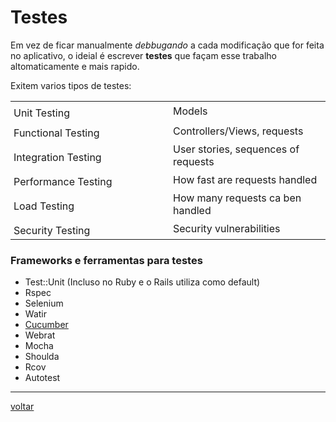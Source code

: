 # Testes

Em vez de ficar manualmente *debbugando* a cada modificação que for feita no aplicativo, o ideial é escrever **testes** que façam esse trabalho altomaticamente e mais rapido.

Exitem varios tipos de testes:

<table class="table table-bordered ">
	<tbody>
	  <tr>
	    <td style="width: 30%; padding-top: 8px; text-align: left; padding-left: 5px;">Unit Testing</td>
	    <td style="width: 50%;">Models</td>
	  </tr>
	  <tr>
	    <td style="width: 50%; padding-top: 8px; text-align: left; padding-left: 5px;">Functional Testing</td>
	    <td style="width: 50%;">Controllers/Views, requests</td>
	  </tr>
	  <tr>
	    <td style="width: 50%; padding-top: 8px; text-align: left; padding-left: 5px;">Integration Testing</td>
	    <td style="width: 50%;">User stories, sequences of requests</td>
	  </tr>
	  <tr>
	    <td style="width: 50%; padding-top: 8px; text-align: left; padding-left: 5px;">Performance Testing</td>
	    <td style="width: 50%;">How fast are requests handled</td>
	  </tr>
	  <tr>
	    <td style="width: 50%; padding-top: 8px; text-align: left; padding-left: 5px;">Load Testing</td>
	    <td style="width: 50%;">How many requests ca ben handled</td>
	  </tr>
	  <tr>
	    <td style="width: 50%; padding-top: 8px; text-align: left; padding-left: 5px;">Security Testing</td>
	    <td style="width: 50%;">Security vulnerabilities</td>
	  </tr>
	</tbody>
</table>

### Frameworks e ferramentas para testes

- Test::Unit (Incluso no Ruby e o Rails utiliza como default)
- Rspec
- Selenium
- Watir
- [Cucumber](cucumber.md)
- Webrat
- Mocha
- Shoulda
- Rcov
- Autotest

<hr><a class="btn btn-mini" href="readme.md">voltar</a>